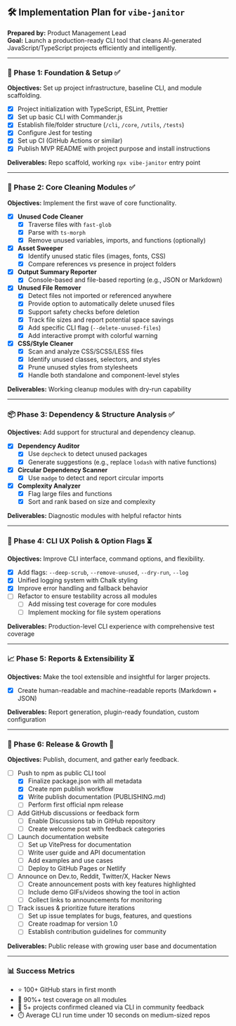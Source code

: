 ## 🛠️ Implementation Plan for `vibe-janitor`

**Prepared by:** Product Management Lead  
**Goal:** Launch a production-ready CLI tool that cleans AI-generated JavaScript/TypeScript projects efficiently and intelligently.

---

### 🔄 Phase 1: Foundation & Setup ✅

**Objectives:** Set up project infrastructure, baseline CLI, and module scaffolding.

- [x] Project initialization with TypeScript, ESLint, Prettier
- [x] Set up basic CLI with Commander.js
- [x] Establish file/folder structure (`/cli`, `/core`, `/utils`, `/tests`)
- [x] Configure Jest for testing
- [x] Set up CI (GitHub Actions or similar)
- [x] Publish MVP README with project purpose and install instructions

**Deliverables:** Repo scaffold, working `npx vibe-janitor` entry point

---

### 🧼 Phase 2: Core Cleaning Modules ✅

**Objectives:** Implement the first wave of core functionality.

- [x] **Unused Code Cleaner**
  - [x] Traverse files with `fast-glob`
  - [x] Parse with `ts-morph`
  - [x] Remove unused variables, imports, and functions (optionally)

- [x] **Asset Sweeper**
  - [x] Identify unused static files (images, fonts, CSS)
  - [x] Compare references vs presence in project folders

- [x] **Output Summary Reporter**
  - [x] Console-based and file-based reporting (e.g., JSON or Markdown)

- [x] **Unused File Remover**
  - [x] Detect files not imported or referenced anywhere
  - [x] Provide option to automatically delete unused files
  - [x] Support safety checks before deletion
  - [x] Track file sizes and report potential space savings
  - [x] Add specific CLI flag (`--delete-unused-files`)
  - [x] Add interactive prompt with colorful warning

- [x] **CSS/Style Cleaner**
  - [x] Scan and analyze CSS/SCSS/LESS files
  - [x] Identify unused classes, selectors, and styles
  - [x] Prune unused styles from stylesheets
  - [x] Handle both standalone and component-level styles
  
**Deliverables:** Working cleanup modules with dry-run capability

---

### 📦 Phase 3: Dependency & Structure Analysis ✅

**Objectives:** Add support for structural and dependency cleanup.

- [x] **Dependency Auditor**
  - [x] Use `depcheck` to detect unused packages
  - [x] Generate suggestions (e.g., replace `lodash` with native functions)

- [x] **Circular Dependency Scanner**
  - [x] Use `madge` to detect and report circular imports

- [x] **Complexity Analyzer**
  - [x] Flag large files and functions
  - [x] Sort and rank based on size and complexity

**Deliverables:** Diagnostic modules with helpful refactor hints

---

### 🔧 Phase 4: CLI UX Polish & Option Flags ⏳

**Objectives:** Improve CLI interface, command options, and flexibility.

- [x] Add flags: `--deep-scrub`, `--remove-unused`, `--dry-run`, `--log`
- [x] Unified logging system with Chalk styling
- [x] Improve error handling and fallback behavior
- [ ] Refactor to ensure testability across all modules
  - [ ] Add missing test coverage for core modules
  - [ ] Implement mocking for file system operations

**Deliverables:** Production-level CLI experience with comprehensive test coverage

---

### 📈 Phase 5: Reports & Extensibility ⏳

**Objectives:** Make the tool extensible and insightful for larger projects.

- [x] Create human-readable and machine-readable reports (Markdown + JSON)

**Deliverables:** Report generation, plugin-ready foundation, custom configuration

---

### 🚀 Phase 6: Release & Growth 🔄

**Objectives:** Publish, document, and gather early feedback.

- [ ] Push to npm as public CLI tool
  - [x] Finalize package.json with all metadata
  - [x] Create npm publish workflow
  - [x] Write publish documentation (PUBLISHING.md)
  - [ ] Perform first official npm release
- [ ] Add GitHub discussions or feedback form
  - [ ] Enable Discussions tab in GitHub repository
  - [ ] Create welcome post with feedback categories
- [ ] Launch documentation website
  - [ ] Set up VitePress for documentation
  - [ ] Write user guide and API documentation
  - [ ] Add examples and use cases
  - [ ] Deploy to GitHub Pages or Netlify
- [ ] Announce on Dev.to, Reddit, Twitter/X, Hacker News
  - [ ] Create announcement posts with key features highlighted
  - [ ] Include demo GIFs/videos showing the tool in action
  - [ ] Collect links to announcements for monitoring
- [ ] Track issues & prioritize future iterations
  - [ ] Set up issue templates for bugs, features, and questions
  - [ ] Create roadmap for version 1.0
  - [ ] Establish contribution guidelines for community

**Deliverables:** Public release with growing user base and documentation

---

### 📊 Success Metrics

- ⭐ 100+ GitHub stars in first month
- 🧪 90%+ test coverage on all modules
- 🧼 5+ projects confirmed cleaned via CLI in community feedback
- ⏱️ Average CLI run time under 10 seconds on medium-sized repos
